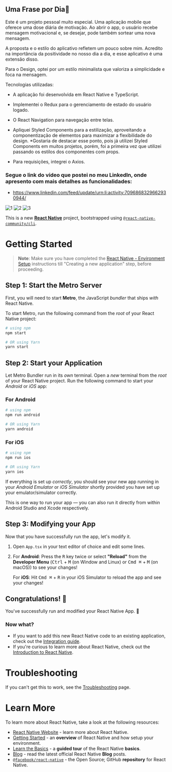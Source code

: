 ## Uma Frase por Dia🌷

Este é um projeto pessoal muito especial. Uma aplicação mobile que oferece uma dose diária de motivação. Ao abrir o app, o usuário recebe mensagem motivacional e, se desejar, pode também sortear uma nova mensagem.

A proposta e o estilo do aplicativo refletem um pouco sobre mim. Acredito na importância da positividade no nosso dia a dia, e esse aplicativo é uma extensão disso.

Para o Design, optei por um estilo minimalista que valoriza a simplicidade e foca na mensagem.

Tecnologias utilizadas:

- A aplicação foi desenvolvida em React Native e TypeScript.

- Implementei o Redux para o gerenciamento de estado do usuário logado.

- O React Navigation para navegação entre telas.

- Apliquei Styled Components para a estilização, aproveitando a componentização de elementos para maximizar a flexibilidade do design.
*Gostaria de destacar esse ponto, pois já utilizei Styled Components em muitos projetos, porém, foi a primeira vez que utilizei passando os estilos dos componentes com props.

- Para requisições, integrei o Axios. <br/>

### Segue o link do vídeo que postei no meu LinkedIn, onde apresento com mais detalhes as funcionalidades:
- https://www.linkedin.com/feed/update/urn:li:activity:7096868329662930944/

![1](https://github.com/alinecarvalhopro/UmaFrasePorDia/assets/118927052/dfd3dc41-eca0-4ca7-9d0f-29fb430281f8)
![2](https://github.com/alinecarvalhopro/UmaFrasePorDia/assets/118927052/e56889fa-a089-4e69-9705-7638e9069bb8)
![3](https://github.com/alinecarvalhopro/UmaFrasePorDia/assets/118927052/602ef95c-4f99-4280-b689-1c2c88177db8)



This is a new [**React Native**](https://reactnative.dev) project, bootstrapped using [`@react-native-community/cli`](https://github.com/react-native-community/cli).

# Getting Started

>**Note**: Make sure you have completed the [React Native - Environment Setup](https://reactnative.dev/docs/environment-setup) instructions till "Creating a new application" step, before proceeding.

## Step 1: Start the Metro Server

First, you will need to start **Metro**, the JavaScript _bundler_ that ships _with_ React Native.

To start Metro, run the following command from the _root_ of your React Native project:

```bash
# using npm
npm start

# OR using Yarn
yarn start
```

## Step 2: Start your Application

Let Metro Bundler run in its _own_ terminal. Open a _new_ terminal from the _root_ of your React Native project. Run the following command to start your _Android_ or _iOS_ app:

### For Android

```bash
# using npm
npm run android

# OR using Yarn
yarn android
```

### For iOS

```bash
# using npm
npm run ios

# OR using Yarn
yarn ios
```

If everything is set up _correctly_, you should see your new app running in your _Android Emulator_ or _iOS Simulator_ shortly provided you have set up your emulator/simulator correctly.

This is one way to run your app — you can also run it directly from within Android Studio and Xcode respectively.

## Step 3: Modifying your App

Now that you have successfully run the app, let's modify it.

1. Open `App.tsx` in your text editor of choice and edit some lines.
2. For **Android**: Press the <kbd>R</kbd> key twice or select **"Reload"** from the **Developer Menu** (<kbd>Ctrl</kbd> + <kbd>M</kbd> (on Window and Linux) or <kbd>Cmd ⌘</kbd> + <kbd>M</kbd> (on macOS)) to see your changes!

   For **iOS**: Hit <kbd>Cmd ⌘</kbd> + <kbd>R</kbd> in your iOS Simulator to reload the app and see your changes!

## Congratulations! :tada:

You've successfully run and modified your React Native App. :partying_face:

### Now what?

- If you want to add this new React Native code to an existing application, check out the [Integration guide](https://reactnative.dev/docs/integration-with-existing-apps).
- If you're curious to learn more about React Native, check out the [Introduction to React Native](https://reactnative.dev/docs/getting-started).

# Troubleshooting

If you can't get this to work, see the [Troubleshooting](https://reactnative.dev/docs/troubleshooting) page.

# Learn More

To learn more about React Native, take a look at the following resources:

- [React Native Website](https://reactnative.dev) - learn more about React Native.
- [Getting Started](https://reactnative.dev/docs/environment-setup) - an **overview** of React Native and how setup your environment.
- [Learn the Basics](https://reactnative.dev/docs/getting-started) - a **guided tour** of the React Native **basics**.
- [Blog](https://reactnative.dev/blog) - read the latest official React Native **Blog** posts.
- [`@facebook/react-native`](https://github.com/facebook/react-native) - the Open Source; GitHub **repository** for React Native.
